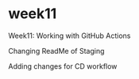 # week11
Week11: Working with GitHub Actions

Changing ReadMe of Staging

Adding changes for CD workflow
